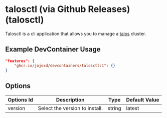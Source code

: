 
# talosctl (via Github Releases) (talosctl)

Talosctl is a cli application that allows you to manage a [talos](https://github.com/siderolabs/talos) cluster.

## Example DevContainer Usage

```json
"features": {
    "ghcr.io/jojoxd/devcontainers/talosctl:1": {}
}
```

## Options

| Options Id | Description | Type | Default Value |
|-----|-----|-----|-----|
| version | Select the version to install. | string | latest |
